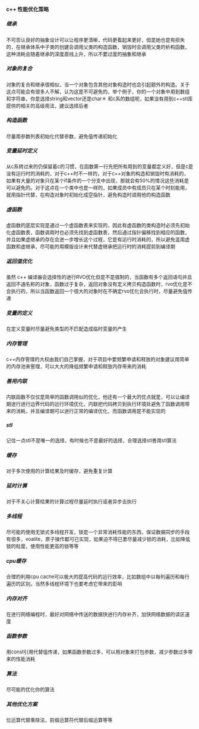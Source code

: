 #### c++ 性能优化策略
##### 继承
<font size="2">
  不可否认良好的抽象设计可以让程序更清晰，代码更看起来更好，但是她也是有损失的，在继承体系中子类的创建会调用父类的构造函数，销毁时会调用父类的析构函数，这种消耗会随着继承的深度直线上升，所以不要过度的抽象和继承
</font>

##### 对象的复合
<font size="2">
  对象的复合和继承很相似，当一个对象包含其他对象构造时也会引起额外的构造。关于这点可能会有很多人不解，认为这是不可避免的，举个例子，你的一个对象中用到数组和字符串，你是选择string和vector还是char＊ 和c系的数组呢，如果没有用到c++stl库提供的相关的高级用法，建议选择后者
</font>

##### 构造函数
<font size="2">
  尽量用参数列表初始化代替参数，避免值传递初始化
</font>

##### 变量延时定义
<font size="2">
  从c系转过来的仍保留着c的习惯，在函数第一行先把所有用到的变量都定义好，但是c是没有运行时的消耗的，对于c++时不一样的，对于c++对象的构造和销毁时有消耗的，如果有大量的对象只在某个if条件的一个分支中出现，那就会有50%的情况这些消耗是可以避免的。对于这点在一个类中也是一样的，如果成员中有成员只在某个时刻能用，就用指针代替，在构造对象时初始化成空指针，避免构造时调用他的构造函数
</font>

##### 虚函数
<font size="2">
  虚函数的底层实现是通过一个虚函数表来实现的，因此有虚函数的类构造时必须先初始化虚函数表，函数调用时也必须先找到虚函数表，然后通过指针偏移找到相应的函数，并且如果虚继承的存在会进一步增长这个过程，它是有运行时消耗的，所以避免滥用虚函数和虚继承，尽可能的用模版设计来代替虚继承把运行时的消耗提前到编译期
</font>

##### 返回值优化
<font size="2">
  虽然 c++ 编译器会选择性的进行RVO优化但是不是强制的，当函数有多个返回语句并且返回不通名称的对象，函数过于复杂，返回对象没有定义拷贝构造函数时，rvo优化是不会执行的，所以当函数返回一个很大的对象时在不确定rvo优化会执行时，尽量避免值传递
</font>

##### 变量的定义
<font size="2">
  在定义变量时尽量避免类型的不匹配造成临时变量的产生
</font>

##### 内存管理
<font size="2">
  c++内存管理的大权由我们自己掌握，对于项目中要频繁申请和释放的对象建议用简单的内存池来管理，可以大大的降低频繁申请和释放内存带来的消耗
</font>

##### 善用内联
<font size="2">
  内联函数不仅仅是简单的函数调用似的优化，他还有一个最大的优点就是，可以让编译期进行进行边界代码的运行环境优化，内联把代码拷贝到执行环境处避免了函数调用带来的消耗，并且编译期可以进行正常的编译优化，而函数调用是不能实现的
</font>

##### stl
<font size="2">
  记住一点stl不是唯一的选择，有时候也不是最好的选择，合理选择stl善用stl算法
</font>

##### 缓存
<font size="2">
  对于多次使用的计算结果及时缓存，避免重复计算
</font>

##### 延时计算
<font size="2">
  对于不关心计算结果的计算过程尽量延时执行或者异步去执行
</font>

##### 多线程
<font size="2">
  尽可能的使用无锁式多线程开发，锁是一个非常消耗性能的东西，保证数据同步的手段有很多，voalite，原子操作都可已实现，如果迫不得已要尽量减少锁的消耗，比如降低锁的粒度，使用性能更高的锁等等
</font>

##### cpu缓存
<font size="2">
  合理的利用cpu cache可以极大的提高代码的运行效率，比如数组中以每列遍历和每行遍历的区别。当然多线程环境下也要考虑它带来的影响
</font>

##### 内存对齐
<font size="2">
  在进行网络编程时，最好对网络中传送的数据快进行内存补齐，加快网络数据的读区速度
</font>

##### 函数参数
<font size="2">
  用const引用代替值传递，如果函数参数过多，可以用对象来打包参数，减少参数过多带来的性能消耗
</font>

##### 算法
<font size="2">
  尽可能的优化你的算法
</font>

##### 其他优化方案
<font size="2">
  位运算代替乘除法，前缀运算符代替后缀运算等等
</font>
